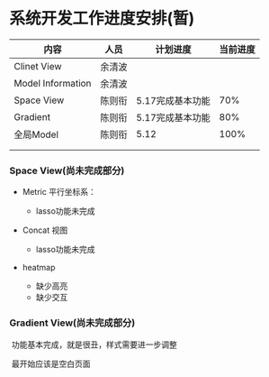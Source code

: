 # 系统开发工作进度安排(暂)

| 内容              | 人员   | 计划进度         | 当前进度 |
| ----------------- | ------ | ---------------- | -------- |
| Clinet View       | 余清波 |                  |          |
| Model Information | 余清波 |                  |          |
| Space View        | 陈则衔 | 5.17完成基本功能 | 70%      |
| Gradient          | 陈则衔 | 5.17完成基本功能 | 80%      |
| 全局Model         | 陈则衔 | 5.12             | 100%     |
|                   |        |                  |          |
|                   |        |                  |          |



### Space View(尚未完成部分)

- Metric 平行坐标系：

  - lasso功能未完成

- Concat 视图

  - lasso功能未完成

- heatmap

  - 缺少高亮
  - 缺少交互

  

### Gradient View(尚未完成部分)

​	功能基本完成，就是很丑，样式需要进一步调整

​	最开始应该是空白页面